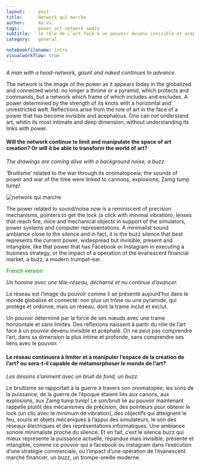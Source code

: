 ```yaml
---
layout:     post
title:      Network qui marche
author:     Aa.Vv.
tags: 		power art network audio
subtitle:   le rôle de l’art face à un pouvoir devenu invisible et acéphale
category:   general

notebookfilename: intro
visualworkflow: true
---
```




_A man with a head-network, gaunt and naked continues to advance._

The network is the image of the power as it appears today in the globalized and connected world: no longer a throne or a pyramid, which protects and commands, but a network which frame of which includes and excludes.
A power determined by the strength of its knots with a horizontal and unrestricted weft. Reflections arise from the role of art in the face of a power that has become invisible and acephalous.
One can not understand art, whitin its most intimate and deep dimension, without understanding its links with power.

#### Will the network continue to limit and manipulate the space of art creation? Or will it be able to transform the world of art?

_The drawings are coming alive with a background noise, a buzz._

‘Bruitisme’ related to the war through its onomatopoeia; the sounds of power and war of the time were linked to cannons, explosions, Zamg tump tump!

![network qui marche]({{site.baseurl}}/img/networkmarche.jpg)

The power related to sound/noise now is a reminiscent of precision mechanisms, pointers to get the lock (a click with minimal vibration), lenses that reach fire, mice and mechanical objects in support of the simulators, power systems and computer representations. A minimalist sound ambiance close to the silence and in fact, it is the buzz silence that best represents the current power, widespread but invisible, present and intangible, like that power that has Facebook or Instagram in executing a business strategy, or the impact of a operation of the evanescent financial market, a buzz, a modern trumpet-ear.







<p style="color:green">French version </p>

_Un homme avec une tête-réseau, décharné et nu continue d’avancer._

Le réseau est l’image du pouvoir comme il se présenté aujourd’hui dans le monde globalisé et connecté: non plus un trône ou une pyramide, qui protège et ordonne, mais un réseau, dont la trame inclut et exclut.

Un pouvoir déterminé par la force de ses nœuds avec une trame horizontale et sans limites. Des réflexions naissent à partir du rôle de l’art face à un pouvoir devenu invisible et acéphale.
On ne peut pas comprendre l’art, dans sa dimension la plus intime et profonde, sans comprendre ses liens avec le pouvoir.

#### Le réseau continuera à limiter et à manipuler l’espace de la création de l’art? ou sera-t-il capable de métamorphoser le monde de l’art?

_Les dessins s’animent avec un bruit de fond, un buzz._

Le bruitisme se rapportait à la guerre à travers son onomatopée; les sons de la puissance, de la guerre de l’époque étaient liés aux canons, aux explosions, aux Zamg tump tump!
Le son/bruit lié au pouvoir maintenant rappelle plutôt des mécanismes de précision, des pointeurs pour obtenir le lock (un clic avec le minimum de vibration), des objectifs qui atteignent le feu, souris et objets mécaniques à l’appui des simulateurs, le son des réseaux électriques et des représentations informatiques.
Une ambiance sonore minimaliste proche du silence.
Et en fait, c’est le silence buzz qui mieux représente la puissance actuelle, répandue mais invisible, présente et intangible, comme ce pouvoir qui a facebook ou instagram dans l’exécution d’une stratégie commerciale, ou l’impact d’une opération de l’évanescent marché financier, un buzz, un trompe-oreille moderne.

